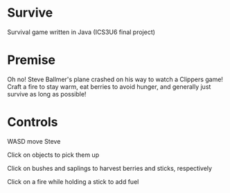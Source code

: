 # Survive
Survival game written in Java (ICS3U6 final project)

# Premise
Oh no! Steve Ballmer's plane crashed on his way to watch a Clippers game! Craft a fire to stay warm, eat berries to avoid hunger, and generally just survive as long as possible!

# Controls
WASD move Steve

Click on objects to pick them up

Click on bushes and saplings to harvest berries and sticks, respectively

Click on a fire while holding a stick to add fuel